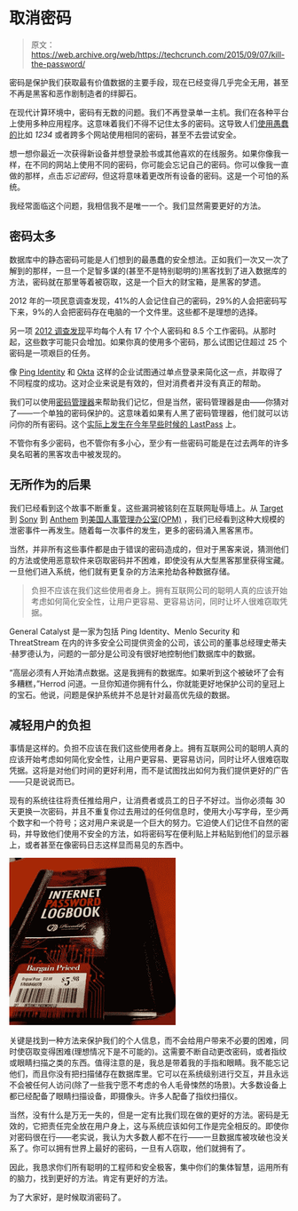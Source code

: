 # 取消密码 

> 原文：<https://web.archive.org/web/https://techcrunch.com/2015/09/07/kill-the-password/>

密码是保护我们获取最有价值数据的主要手段，现在已经变得几乎完全无用，甚至不再是黑客和恶作剧制造者的绊脚石。

在现代计算环境中，密码有无数的问题。我们不再登录单一主机。我们在各种平台上使用多种应用程序。这意味着我们不得不记住太多的密码。这导致人们[使用愚蠢的](https://web.archive.org/web/20230129065648/http://www.cnet.com/news/worst-passwords-of-2014-are-just-as-awful-as-you-can-imagine/)比如 *1234* 或者跨多个网站使用相同的密码，甚至不去尝试安全。

想一想你最近一次获得新设备并想登录脸书或其他喜欢的在线服务。如果你像我一样，在不同的网站上使用不同的密码，你可能会忘记自己的密码。你可以像我一直做的那样，点击*忘记密码*，但这将意味着更改所有设备的密码。这是一个可怕的系统。

我经常面临这个问题，我相信我不是唯一一个。我们显然需要更好的方法。

## 密码太多

数据库中的静态密码可能是人们想到的最愚蠢的安全想法。正如我们一次又一次了解到的那样，一旦一个足智多谋的(甚至不是特别聪明的)黑客找到了进入数据库的方法，密码就在那里等着被窃取，这是一个巨大的财宝箱，是黑客的梦遗。

2012 年的一项民意调查发现，41%的人会记住自己的密码，29%的人会把密码写下来，9%的人会把密码存在电脑的一个文件里。这些都不是理想的选择。

另一项 [2012 调查发现](https://web.archive.org/web/20230129065648/http://passwordresearch.com/stats/statistic305.html)平均每个人有 17 个个人密码和 8.5 个工作密码。从那时起，这些数字可能只会增加。如果你真的使用多个密码，那么试图记住超过 25 个密码是一项艰巨的任务。

像 [Ping Identity](https://web.archive.org/web/20230129065648/https://www.pingidentity.com/en.html) 和 [Okta](https://web.archive.org/web/20230129065648/https://www.okta.com/) 这样的企业试图通过单点登录来简化这一点，并取得了不同程度的成功。这对企业来说是有效的，但对消费者并没有真正的帮助。

我们可以使用[密码管理器](https://web.archive.org/web/20230129065648/http://lifehacker.com/5529133/five-best-password-managers)来帮助我们记忆，但是当然，密码管理器是由——你猜对了——一个单独的密码保护的。这意味着如果有人黑了密码管理器，他们就可以访问你的所有密码。这个[实际上发生在今年早些时候的 LastPass](https://web.archive.org/web/20230129065648/http://www.wired.com/2015/06/hack-brief-password-manager-lastpass-got-breached-hard/) 上。

不管你有多少密码，也不管你有多小心，至少有一些密码可能是在过去两年的许多臭名昭著的黑客攻击中被发现的。

## 无所作为的后果

我们已经看到这个故事不断重复。这些漏洞被铭刻在互联网耻辱墙上。从 [Target](https://web.archive.org/web/20230129065648/http://krebsonsecurity.com/2014/01/target-names-emails-phone-numbers-on-up-to-70-million-customers-stolen/) 到 [Sony](https://web.archive.org/web/20230129065648/https://techcrunch.com/2014/12/16/hack-sony-twice-shame-on-sony/?ncid=rss&utm_source=feedburner&utm_medium=feed&utm_campaign=sfgplus&%3Fncid=sfgplus) 到 [Anthem](https://web.archive.org/web/20230129065648/https://techcrunch.com/2015/02/04/health-insurance-provider-anthem-reports-massive-data-breach/) 到[美国人事管理办公室(OPM)](https://web.archive.org/web/20230129065648/https://www.opm.gov/cybersecurity) ，我们已经看到这种大规模的泄密事件一再发生。随着每一次事件的发生，更多的密码涌入黑客黑市。

当然，并非所有这些事件都是由于错误的密码造成的，但对于黑客来说，猜测他们的方法或使用恶意软件来窃取密码并不困难，即使没有从大型黑客那里获得宝藏。一旦他们进入系统，他们就有更复杂的方法来抢劫各种数据存储。

> 负担不应该在我们这些使用者身上。拥有互联网公司的聪明人真的应该开始考虑如何简化安全性，让用户更容易、更容易访问，同时让坏人很难窃取凭据。

General Catalyst 是一家为包括 Ping Identity、Menlo Security 和 ThreatStream 在内的许多安全公司提供资金的公司，该公司的董事总经理史蒂夫·赫罗德认为，问题的一部分是公司没有很好地控制他们数据库中的数据。

“高层必须有人开始清点数据。这是我拥有的数据库。如果听到这个被破坏了会有多糟糕，”Herrod 问道。一旦你知道你拥有什么，你就能更好地保护公司的皇冠上的宝石。他说，问题是保护系统并不总是针对最高优先级的数据。

## 减轻用户的负担

事情是这样的。负担不应该在我们这些使用者身上。拥有互联网公司的聪明人真的应该开始考虑如何简化安全性，让用户更容易、更容易访问，同时让坏人很难窃取凭据。这将是对他们时间的更好利用，而不是试图找出如何为我们提供更好的广告——只是说说而已。

现有的系统往往将责任推给用户，让消费者或员工的日子不好过。当你必须每 30 天更换一次密码，并且不重复你过去用过的任何信息时，使用大小写字母，至少两个数字和一个符号；这对用户来说是一个巨大的努力。它迫使人们记住不自然的密码，并导致他们使用不安全的方法，如将密码写在便利贴上并粘贴到他们的显示器上，或者甚至在像密码日志这样显而易见的东西中。

![Internet Password Logbook](img/d825b439b393b088b83722703b6bcefc.png)

关键是找到一种方法来保护我们的个人信息，而不会给用户带来不必要的困难，同时使窃取变得困难(理想情况下是不可能的)。这需要不断自动更改密码，或者指纹或眼睛扫描之类的东西。值得注意的是，我总是带着我的手指和眼睛。我不能忘记他们，而且你没有把扫描储存在数据库里。它可以在系统级别进行交互，并且永远不会被任何人访问(除了一些我宁愿不考虑的令人毛骨悚然的场景)。大多数设备上都已经配备了眼睛扫描设备，即摄像头。许多人配备了指纹扫描仪。

当然，没有什么是万无一失的，但是一定有比我们现在做的更好的方法。密码是无效的，它把责任完全放在用户身上，这与系统应该如何工作是完全相反的。即使你对密码很在行——老实说，我认为大多数人都不在行——一旦数据库被攻破也没关系了。你可以拥有世界上最好的密码，一旦有人窃取，他们就拥有了。

因此，我恳求你们所有聪明的工程师和安全极客，集中你们的集体智慧，运用所有的脑力，找到更好的方法。肯定有更好的方法。

为了大家好，是时候取消密码了。